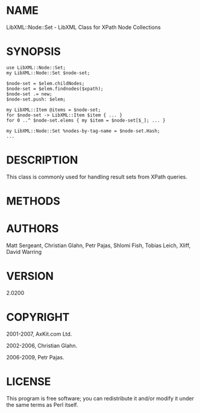 NAME
====

LibXML::Node::Set - LibXML Class for XPath Node Collections

SYNOPSIS
========

    use LibXML::Node::Set;
    my LibXML::Node::Set $node-set;

    $node-set = $elem.childNodes;
    $node-set = $elem.findnodes($xpath);
    $node-set .= new;
    $node-set.push: $elem;

    my LibXML::Item @items = $node-set;
    for $node-set -> LibXML::Item $item { ... }
    for 0 ..^ $node-set.elems { my $item = $node-set[$_]; ... }

    my LibXML::Node::Set %nodes-by-tag-name = $node-set.Hash;
    ...

DESCRIPTION
===========

This class is commonly used for handling result sets from XPath queries.

METHODS
=======

AUTHORS
=======

Matt Sergeant, Christian Glahn, Petr Pajas, Shlomi Fish, Tobias Leich, Xliff, David Warring

VERSION
=======

2.0200

COPYRIGHT
=========

2001-2007, AxKit.com Ltd.

2002-2006, Christian Glahn.

2006-2009, Petr Pajas.

LICENSE
=======

This program is free software; you can redistribute it and/or modify it under the same terms as Perl itself.

